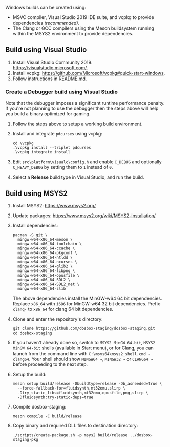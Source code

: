 Windows builds can be created using:

- MSVC compiler, Visual Studio 2019 IDE suite, and vcpkg to provide dependencies
  *(recommended)*.
- The Clang or GCC compilers using the Meson buildsystem running within the
  MSYS2 environment to provide dependencies.

## Build using Visual Studio

1. Install Visual Studio Community 2019: <https://visualstudio.microsoft.com/>.
2. Install vcpkg: <https://github.com/Microsoft/vcpkg#quick-start-windows>.
3. Follow instructions in [README.md](/README.md).

### Create a Debugger build using Visual Studio

Note that the debugger imposes a significant runtime performance penalty.
If you're not planning to use the debugger then the steps above will help
you build a binary optimized for gaming.

1. Follow the steps above to setup a working build environment.
2. Install and integrate `pdcurses` using vcpkg:

    ``` shell
    cd \vcpkg
    .\vcpkg install --triplet pdcurses
    .\vcpkg integrate install
    ```

3. Edit `src\platform\visualc\config.h` and enable `C_DEBUG` and optionally
  `C_HEAVY_DEBUG` by setting them to `1` instead of `0`.
4. Select a **Release** build type in Visual Studio, and run the build.

## Build using MSYS2

1. Install MSYS2: <https://www.msys2.org/>
2. Update packages: <https://www.msys2.org/wiki/MSYS2-installation/>
3. Install dependencies:

    ``` shell
    pacman -S git \
      mingw-w64-x86_64-meson \
      mingw-w64-x86_64-toolchain \
      mingw-w64-x86_64-ccache \
      mingw-w64-x86_64-pkgconf \
      mingw-w64-x86_64-ntldd \
      mingw-w64-x86_64-ncurses \
      mingw-w64-x86_64-glib2 \
      mingw-w64-x86_64-libpng \
      mingw-w64-x86_64-opusfile \
      mingw-w64-x86_64-SDL2 \
      mingw-w64-x86_64-SDL2_net \
      mingw-w64-x86_64-zlib
    ```
    The above dependencies install the MinGW-w64 64 bit dependencies. Replace `x86_64` with `i686` 
    for MinGW-w64 32 bit dependencies. Prefix `clang-` to `x86_64` for clang 64 bit dependencies.

3. Clone and enter the repository's directory:

    ``` shell
    git clone https://github.com/dosbox-staging/dosbox-staging.git
    cd dosbox-staging
    ```
4. If you haven't already done so, switch to `MSYS2 MinGW 64-bit`, `MSYS2 MinGW 64-bit` shells 
   (available in Start menu), or for Clang, you can launch from the command line with 
   `C:\msys64\msys2_shell.cmd -clang64`. Your shell should show `MINGW64 ~`, `MINGW32 ~` or
   `CLANG64 ~` before proceeding to the next step.

5. Setup the build:
   
   ``` shell
   meson setup build/release -Dbuildtype=release -Db_asneeded=true \
     --force-fallback-for=fluidsynth,mt32emu,slirp \
     -Dtry_static_libs=fluidsynth,mt32emu,opusfile,png,slirp \
     -Dfluidsynth:try-static-deps=true
   ```

6. Compile dosbox-staging:

   ``` shell
   meson compile -C build/release
   ```
   
7. Copy binary and required DLL files to destination directory:

   ``` shell
   ./scripts/create-package.sh -p msys2 build/release ../dosbox-staging-pkg
   ```

